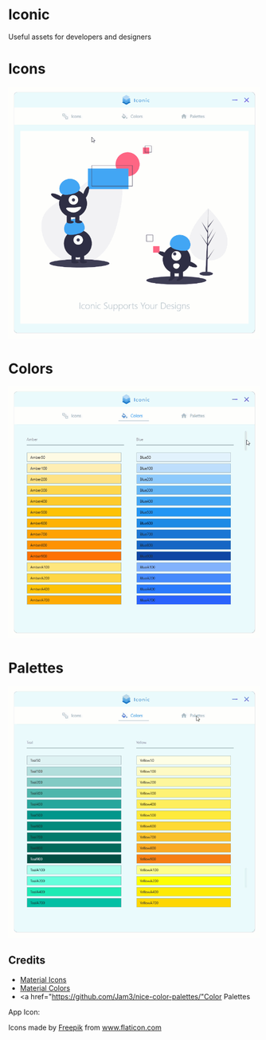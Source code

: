 # Iconic
Useful assets for developers and designers

# Icons

![Material Icons](Screenshots/IconsView.gif)

# Colors

![Material Colors](Screenshots/ColorsView.gif)

# Palettes

![Color Palettes](Screenshots/PalettesView.gif)

## Credits

- <a href="https://materialdesignicons.com/">Material Icons</a>
- <a href="https://material.io/design/color/the-color-system.html#tools-for-picking-colors">Material Colors</a>
- <a href="https://github.com/Jam3/nice-color-palettes/"Color Palettes</a>

App Icon: 

Icons made by <a href="https://www.flaticon.com/authors/freepik" title="Freepik">Freepik</a> from <a href="https://www.flaticon.com/" title="Flaticon"> www.flaticon.com</a>